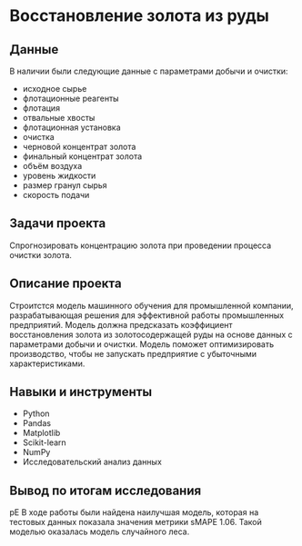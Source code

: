 # Восстановление золота из руды

## Данные

В наличии были следующие данные с параметрами добычи и очистки:

- исходное сырье
- флотационные реагенты
- флотация
- отвальные хвосты
- флотационная установка
- очистка
- черновой концентрат золота
- финальный концентрат золота
- объём воздуха
- уровень жидкости
- размер гранул сырья
- скорость подачи

## Задачи проекта

Спрогнозировать концентрацию золота при проведении процесса очистки золота.

## Описание проекта

Строитстся модель машинного обучения для промышленной компании, разрабатывающая решения для эффективной работы промышленных предприятий. Модель должна предсказать коэффициент восстановления золота из золотосодержащей руды на основе данных с параметрами добычи и очистки. Модель поможет оптимизировать производство, чтобы не запускать предприятие с убыточными характеристиками.

## Навыки и инструменты

- Python
- Pandas
- Matplotlib
- Scikit-learn
- NumPy
- Исследовательский анализ данных

## Вывод по итогам исследования
pE
В ходе работы были найдена наилучшая модель, которая на тестовых данных показала значения метрики sMAPE 1.06. Такой моделью оказалась модель случайного леса.

